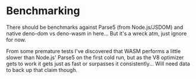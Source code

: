 # Benchmarking
There should be benchmarks against Parse5 (from Node.js/JSDOM) and native
deno-dom vs deno-wasm in here... But it's a wreck atm, just ignore for now.

From some premature tests I've discovered that WASM performs a little slower
than Node.js' Parse5 on the first cold run, but as the V8 optimizer gets to
work it gets just as fast or surpasses it consistently... Will need data to back
up that claim though.


